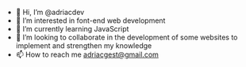 - 👋 Hi, I’m @adriacdev
- 👀 I’m interested in font-end web development
- 🌱 I’m currently learning JavaScript
- 💞️ I’m looking to collaborate in the development of some websites to implement and strengthen my knowledge
- 📫 How to reach me adriacgest@gmail.com

<!---
adriacdev/adriacdev is a ✨ special ✨ repository because its `README.md` (this file) appears on your GitHub profile.
You can click the Preview link to take a look at your changes.
--->
